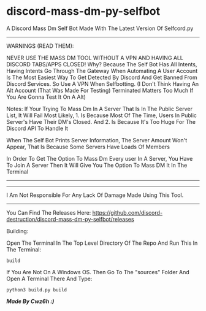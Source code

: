 # discord-mass-dm-py-selfbot
A Discord Mass Dm Self Bot Made With The Latest Version Of Selfcord.py 

---------------------

WARNINGS (READ THEM):

NEVER USE THE MASS DM TOOL WITHOUT A VPN AND HAVING ALL DISCORD TABS/APPS CLOSED! Why? Because The Self Bot Has All Intents, Having Intents Go Through The Gateway When Automating A User Account Is The Most Easiest Way To Get Detected By Discord And Get Banned From Discord Services. So Use A VPN When Selfbotting. (I Don't Think Having An Alt Account (That Was Made For Testing) Terminated Matters Too Much If You Are Gonna Test It On A Alt)


Notes:
If Your Trying To Mass Dm In A Server That Is In The Public Server List, It Will Fail Most Likely, 1. Is Because Most Of The Time, Users In Public Server's Have Their DM's Closed. And 2. Is Because It's Too Huge For The Discord API To Handle It


When The Self Bot Prints Server Information, The Server Amount Won't Appear, That Is Because Some Servers Have Loads Of Members


In Order To Get The Option To Mass Dm Every user In A Server, You Have To Join A Server Then It Will Give You The Option To Mass DM It In The Terminal

---------------------




---------------------

I Am Not Responsible For Any Lack Of Damage Made Using This Tool.

---------------------


You Can Find The Releases Here: https://github.com/discord-destruction/discord-mass-dm-py-selfbot/releases






Building:

Open The Terminal In The Top Level Directory Of The Repo And Run This In The Terminal:
```
build
```

If You Are Not On A Windows OS. Then Go To The "sources" Folder And Open A Terminal There And Type: 
```
python3 build.py build
```

***Made By Cwz6h :)***
